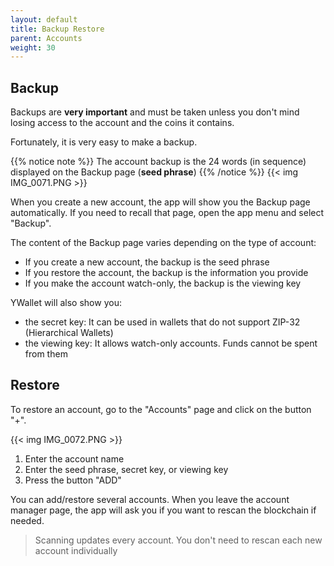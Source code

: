 ```yaml
---
layout: default
title: Backup Restore
parent: Accounts
weight: 30
---
```


## Backup

Backups are **very important** and must be taken unless you don't mind losing access to the account
and the coins it contains.

Fortunately, it is very easy to make a backup.

{{% notice note %}}
The account backup is the 24 words (in sequence) displayed on the Backup page (**seed phrase**)
{{% /notice %}}
{{< img IMG_0071.PNG >}}

When you create a new account, the app will show you the Backup page automatically.
If you need to recall that page, open the app menu and select "Backup".

The content of the Backup page varies depending on the type of account:

- If you create a new account, the backup is the seed phrase
- If you restore the account, the backup is the information you provide
- If you make the account watch-only, the backup is the viewing key

YWallet will also show you:

- the secret key: It can be used in wallets that do not support ZIP-32 (Hierarchical Wallets)
- the viewing key: It allows watch-only accounts. Funds cannot be
spent from them

## Restore

To restore an account, go to the "Accounts" page and click on the button "+".

{{< img IMG_0072.PNG >}}

1. Enter the account name
2. Enter the seed phrase, secret key, or viewing key
3. Press the button "ADD"

You can add/restore several accounts. When you leave the account manager page,
the app will ask you if you want to rescan the blockchain if needed.

> Scanning updates every account. You don't need to rescan each new account individually